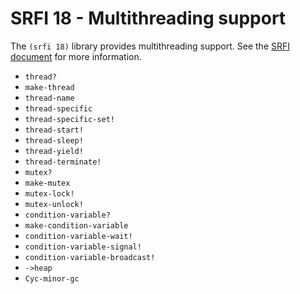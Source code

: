# SRFI 18 - Multithreading support

The `(srfi 18)` library provides multithreading support. See the [SRFI document](http://srfi.schemers.org/srfi-18/srfi-18.html) for more information.

- `thread?`
- `make-thread`
- `thread-name`
- `thread-specific`
- `thread-specific-set!`
- `thread-start!`
- `thread-sleep!`
- `thread-yield!`
- `thread-terminate!`
- `mutex?`
- `make-mutex` 
- `mutex-lock!` 
- `mutex-unlock!`
- `condition-variable?`
- `make-condition-variable`
- `condition-variable-wait!`
- `condition-variable-signal!`
- `condition-variable-broadcast!`
- `->heap`
- `Cyc-minor-gc`
